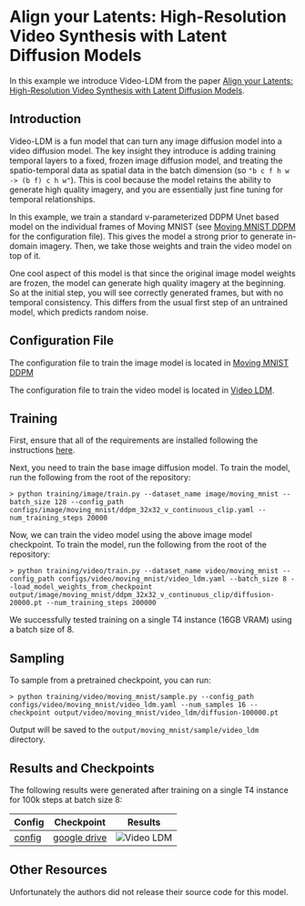 # Align your Latents: High-Resolution Video Synthesis with Latent Diffusion Models

In this example we introduce Video-LDM from the paper [Align your Latents: High-Resolution Video Synthesis with Latent Diffusion Models](https://arxiv.org/abs/2304.08818).

## Introduction

Video-LDM is a fun model that can turn any image diffusion model into a video diffusion model. The key insight they introduce is adding training temporal layers to a fixed, frozen image diffusion model, and treating the spatio-temporal data as spatial data in the batch dimension (so `"b c f h w -> (b f) c h w"`). This is cool because the model retains the ability to generate high quality imagery, and you are essentially just fine tuning for temporal relationships.

In this example, we train a standard v-parameterized DDPM Unet based model on the individual frames of Moving MNIST (see [Moving MNIST DDPM](https://github.com/swookey-thinky/xdiffusion/blob/main/configs/image/moving_mnist/ddpm_32x32_v_continuous_clip.yaml) for the configuration file). This gives the model a strong prior to generate in-domain imagery. Then, we take those weights and train the video model on top of it.

One cool aspect of this model is that since the original image model weights are frozen, the model can generate high quality imagery at the beginning. So at the initial step, you will see correctly generated frames, but with no temporal consistency. This differs from the usual first step of an untrained model, which predicts random noise.

## Configuration File

The configuration file to train the image model is located in [Moving MNIST DDPM](https://github.com/swookey-thinky/xdiffusion/blob/main/configs/image/moving_mnist/ddpm_32x32_v_continuous_clip.yaml)

The configuration file to train the video model is located in [Video LDM](https://github.com/swookey-thinky/xdiffusion/blob/main/configs/video/moving_mnist/video_ldm.yaml).

## Training

First, ensure that all of the requirements are installed following the instructions [here](https://github.com/swookey-thinky/xdiffusion?tab=readme-ov-file#requirements).

Next, you need to train the base image diffusion model. To train the model, run the following from the root of the repository:

```
> python training/image/train.py --dataset_name image/moving_mnist --batch_size 128 --config_path configs/image/moving_mnist/ddpm_32x32_v_continuous_clip.yaml --num_training_steps 20000
```

Now, we can train the video model using the above image model checkpoint. To train the model, run the following from the root of the repository:

```
> python training/video/train.py --dataset_name video/moving_mnist --config_path configs/video/moving_mnist/video_ldm.yaml --batch_size 8 --load_model_weights_from_checkpoint output/image/moving_mnist/ddpm_32x32_v_continuous_clip/diffusion-20000.pt --num_training_steps 200000
```

We successfully tested training on a single T4 instance (16GB VRAM) using a batch size of 8.

## Sampling

To sample from a pretrained checkpoint, you can run:

```
> python training/video/moving_mnist/sample.py --config_path configs/video/moving_mnist/video_ldm.yaml --num_samples 16 --checkpoint output/video/moving_mnist/video_ldm/diffusion-100000.pt
```

Output will be saved to the `output/moving_mnist/sample/video_ldm` directory.

## Results and Checkpoints

The following results were generated after training on a single T4 instance for 100k steps at batch size 8:

| Config | Checkpoint | Results
| ------ | ---------- | -------
| [config](https://github.com/swookey-thinky/xdiffusion/blob/main/configs/video/moving_mnist/video_ldm.yaml) | [google drive](https://drive.google.com/file/d/17ItId0ogI00ELsMXTBUQAoaVKlsUyvya/view?usp=sharing) | ![Video LDM](https://drive.google.com/uc?export=view&id=1UsKoMKyaeQspVGxNhhowWx7OQ57XEIiH)


## Other Resources

Unfortunately the authors did not release their source code for this model.
